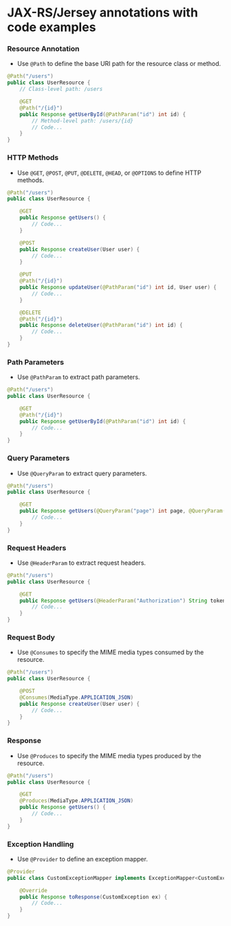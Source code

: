 # JAX-RS/Jersey annotations with code examples

### Resource Annotation
- Use `@Path` to define the base URI path for the resource class or method.

```java
@Path("/users")
public class UserResource {
    // Class-level path: /users

    @GET
    @Path("/{id}")
    public Response getUserById(@PathParam("id") int id) {
        // Method-level path: /users/{id}
        // Code...
    }
}
```

### HTTP Methods
- Use `@GET`, `@POST`, `@PUT`, `@DELETE`, `@HEAD`, or `@OPTIONS` to define HTTP methods.

```java
@Path("/users")
public class UserResource {

    @GET
    public Response getUsers() {
        // Code...
    }

    @POST
    public Response createUser(User user) {
        // Code...
    }

    @PUT
    @Path("/{id}")
    public Response updateUser(@PathParam("id") int id, User user) {
        // Code...
    }

    @DELETE
    @Path("/{id}")
    public Response deleteUser(@PathParam("id") int id) {
        // Code...
    }
}
```

### Path Parameters
- Use `@PathParam` to extract path parameters.

```java
@Path("/users")
public class UserResource {

    @GET
    @Path("/{id}")
    public Response getUserById(@PathParam("id") int id) {
        // Code...
    }
}
```

### Query Parameters
- Use `@QueryParam` to extract query parameters.

```java
@Path("/users")
public class UserResource {

    @GET
    public Response getUsers(@QueryParam("page") int page, @QueryParam("limit") int limit) {
        // Code...
    }
}
```

### Request Headers
- Use `@HeaderParam` to extract request headers.

```java
@Path("/users")
public class UserResource {

    @GET
    public Response getUsers(@HeaderParam("Authorization") String token) {
        // Code...
    }
}
```

### Request Body
- Use `@Consumes` to specify the MIME media types consumed by the resource.

```java
@Path("/users")
public class UserResource {

    @POST
    @Consumes(MediaType.APPLICATION_JSON)
    public Response createUser(User user) {
        // Code...
    }
}
```

### Response
- Use `@Produces` to specify the MIME media types produced by the resource.

```java
@Path("/users")
public class UserResource {

    @GET
    @Produces(MediaType.APPLICATION_JSON)
    public Response getUsers() {
        // Code...
    }
}
```

### Exception Handling
- Use `@Provider` to define an exception mapper.

```java
@Provider
public class CustomExceptionMapper implements ExceptionMapper<CustomException> {

    @Override
    public Response toResponse(CustomException ex) {
        // Code...
    }
}
```
